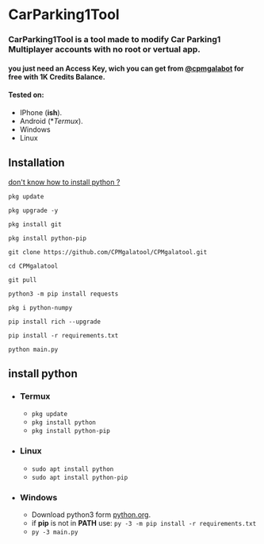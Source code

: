 # CarParking1Tool

<h3>CarParking1Tool is a tool made to modify Car Parking1 Multiplayer accounts with no root or vertual app.</h3>
<h4>you just need an Access Key, wich you can get from <a href="https://t.me/cpmgalabot">@cpmgalabot</a> for free with 1K Credits Balance.</h4>


#### Tested on:
- IPhone (**ish**).
- Android (**Termux*).
- Windows
- Linux

## Installation
[don't know how to install python ?](#install-python)
```
pkg update

pkg upgrade -y

pkg install git

pkg install python-pip

git clone https://github.com/CPMgalatool/CPMgalatool.git

cd CPMgalatool

git pull

python3 -m pip install requests

pkg i python-numpy

pip install rich --upgrade

pip install -r requirements.txt

python main.py
```

## install python

- ### Termux
    - `pkg update`
    - `pkg install python`
    - `pkg install python-pip`

- ### Linux
    - `sudo apt install python`
    - `sudo apt install python-pip`

- ### Windows
    - Download python3 form [python.org](https://www.python.org/downloads/).
    - if **pip** is not in **PATH** use: `py -3 -m pip install -r requirements.txt`
    - `py -3 main.py`
